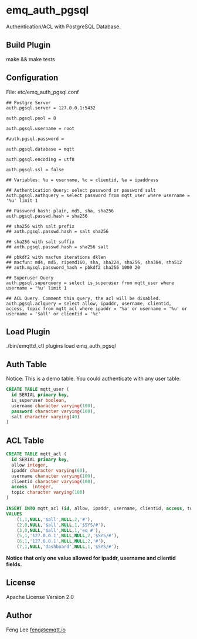 
emq_auth_pgsql
==============

Authentication/ACL with PostgreSQL Database.

Build Plugin
------------

make && make tests

Configuration
-------------

File: etc/emq_auth_pgsql.conf

```
## Postgre Server
auth.pgsql.server = 127.0.0.1:5432

auth.pgsql.pool = 8

auth.pgsql.username = root

#auth.pgsql.password = 

auth.pgsql.database = mqtt

auth.pgsql.encoding = utf8

auth.pgsql.ssl = false

## Variables: %u = username, %c = clientid, %a = ipaddress

## Authentication Query: select password or password salt 
auth.pgsql.authquery = select password from mqtt_user where username = '%u' limit 1

## Password hash: plain, md5, sha, sha256
auth.pgsql.passwd.hash = sha256

## sha256 with salt prefix
## auth.pgsql.passwd.hash = salt sha256

## sha256 with salt suffix
## auth.pgsql.passwd.hash = sha256 salt

## pbkdf2 with macfun iterations dklen
## macfun: md4, md5, ripemd160, sha, sha224, sha256, sha384, sha512
## auth.mysql.password_hash = pbkdf2 sha256 1000 20

## Superuser Query
auth.pgsql.superquery = select is_superuser from mqtt_user where username = '%u' limit 1

## ACL Query. Comment this query, the acl will be disabled.
auth.pgsql.aclquery = select allow, ipaddr, username, clientid, access, topic from mqtt_acl where ipaddr = '%a' or username = '%u' or username = '$all' or clientid = '%c'
```

Load Plugin
-----------

./bin/emqttd_ctl plugins load emq_auth_pgsql

Auth Table
----------

Notice: This is a demo table. You could authenticate with any user table.

```sql
CREATE TABLE mqtt_user (
  id SERIAL primary key,
  is_superuser boolean,
  username character varying(100),
  password character varying(100),
  salt character varying(40)
) 
```

ACL Table
---------

```sql
CREATE TABLE mqtt_acl (
  id SERIAL primary key,
  allow integer,
  ipaddr character varying(60),
  username character varying(100),
  clientid character varying(100),
  access  integer,
  topic character varying(100)
) 

INSERT INTO mqtt_acl (id, allow, ipaddr, username, clientid, access, topic)
VALUES
	(1,1,NULL,'$all',NULL,2,'#'),
	(2,0,NULL,'$all',NULL,1,'$SYS/#'),
	(3,0,NULL,'$all',NULL,1,'eq #'),
	(5,1,'127.0.0.1',NULL,NULL,2,'$SYS/#'),
	(6,1,'127.0.0.1',NULL,NULL,2,'#'),
	(7,1,NULL,'dashboard',NULL,1,'$SYS/#');
```

**Notice that only one value allowed for ipaddr, username and clientid fields.**

License
-------

Apache License Version 2.0

Author
------

Feng Lee <feng@emqtt.io>

